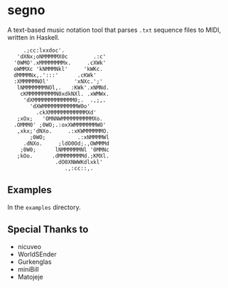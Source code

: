 # segno
A text-based music notation tool that parses `.txt` sequence files to MIDI, written in Haskell.

```
     .;cc:lxxdoc'.
   'dXNx;oNMMMMMX0c        .:c'
  '0WMO'.xMMMMMMMMx.     .cXWk'
  oWMMXc 'kNMMMNkl'     'kWKc.
  dMMMMNx,.':::'      .cKWk'
  :XMMMMMNOl'        'xNXc.';'
   lNMMMMMMMNOl,.   :KWk'.xNMNd.
    cKMMMMMMMMMN0xdkNXl. .xWMWx.
     'dXMMMMMMMMMMMMM0;.  .,;,.
       'dXWMMMMMMMMMMMW0o'
         .ckXMMMMMMMMMMMMXd'
   ;xOx;   'OMNNWMMMMMMMMMMXo.
  .OMMM0' ;0WO;.:oxXWMMMMMMMWO'
   ,xkx;'dNXo.     .:xKWMMMMMMO.
       ;0WO;          .:xNMMMMWl
     .dNXo.     ;ldO0Od;.,OWMMMd
    ;0W0;      lNMMMMMMNl '0MMNc
   ;kOo.      .dMMMMMMMMd.;KMXl.
               .dO0XNWWKdlxkl'
                  .,:cc::,.
```

## Examples
In the `examples` directory.

## Special Thanks to
- nicuveo
- WorldSEnder
- Gurkenglas
- miniBill
- Matojeje
